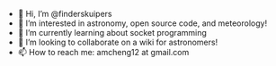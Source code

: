 - 👋 Hi, I’m @finderskuipers
- 💞️ I’m interested in astronomy, open source code, and meteorology!
- 🌱 I’m currently learning about socket programming
- 👀 I’m looking to collaborate on a wiki for astronomers!
- 📫 How to reach me: amcheng12 at gmail.com

<!---
finderskuipers/finderskuipers is a ✨ special ✨ repository because its `README.md` (this file) appears on your GitHub profile.
You can click the Preview link to take a look at your changes.
--->
